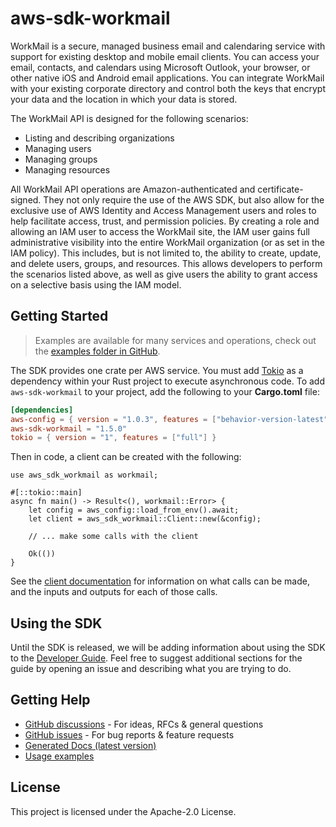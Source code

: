 # aws-sdk-workmail

WorkMail is a secure, managed business email and calendaring service with support for existing desktop and mobile email clients. You can access your email, contacts, and calendars using Microsoft Outlook, your browser, or other native iOS and Android email applications. You can integrate WorkMail with your existing corporate directory and control both the keys that encrypt your data and the location in which your data is stored.

The WorkMail API is designed for the following scenarios:
  - Listing and describing organizations
  - Managing users
  - Managing groups
  - Managing resources

All WorkMail API operations are Amazon-authenticated and certificate-signed. They not only require the use of the AWS SDK, but also allow for the exclusive use of AWS Identity and Access Management users and roles to help facilitate access, trust, and permission policies. By creating a role and allowing an IAM user to access the WorkMail site, the IAM user gains full administrative visibility into the entire WorkMail organization (or as set in the IAM policy). This includes, but is not limited to, the ability to create, update, and delete users, groups, and resources. This allows developers to perform the scenarios listed above, as well as give users the ability to grant access on a selective basis using the IAM model.

## Getting Started

> Examples are available for many services and operations, check out the
> [examples folder in GitHub](https://github.com/awslabs/aws-sdk-rust/tree/main/examples).

The SDK provides one crate per AWS service. You must add [Tokio](https://crates.io/crates/tokio)
as a dependency within your Rust project to execute asynchronous code. To add `aws-sdk-workmail` to
your project, add the following to your **Cargo.toml** file:

```toml
[dependencies]
aws-config = { version = "1.0.3", features = ["behavior-version-latest"] }
aws-sdk-workmail = "1.5.0"
tokio = { version = "1", features = ["full"] }
```

Then in code, a client can be created with the following:

```rust,no_run
use aws_sdk_workmail as workmail;

#[::tokio::main]
async fn main() -> Result<(), workmail::Error> {
    let config = aws_config::load_from_env().await;
    let client = aws_sdk_workmail::Client::new(&config);

    // ... make some calls with the client

    Ok(())
}
```

See the [client documentation](https://docs.rs/aws-sdk-workmail/latest/aws_sdk_workmail/client/struct.Client.html)
for information on what calls can be made, and the inputs and outputs for each of those calls.

## Using the SDK

Until the SDK is released, we will be adding information about using the SDK to the
[Developer Guide](https://docs.aws.amazon.com/sdk-for-rust/latest/dg/welcome.html). Feel free to suggest
additional sections for the guide by opening an issue and describing what you are trying to do.

## Getting Help

* [GitHub discussions](https://github.com/awslabs/aws-sdk-rust/discussions) - For ideas, RFCs & general questions
* [GitHub issues](https://github.com/awslabs/aws-sdk-rust/issues/new/choose) - For bug reports & feature requests
* [Generated Docs (latest version)](https://awslabs.github.io/aws-sdk-rust/)
* [Usage examples](https://github.com/awslabs/aws-sdk-rust/tree/main/examples)

## License

This project is licensed under the Apache-2.0 License.

